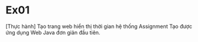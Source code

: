 # Ex01
[Thực hành] Tạo trang web hiển thị thời gian hệ thống Assignment
Tạo được ứng dụng Web Java đơn giản đầu tiên.
